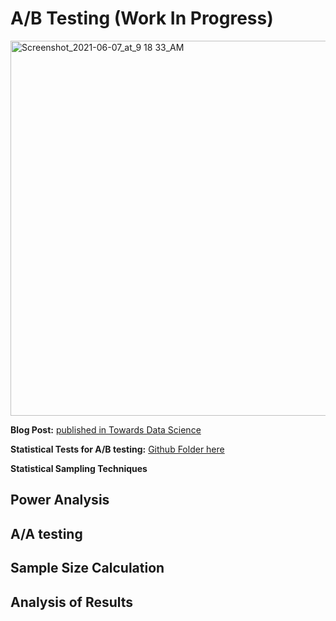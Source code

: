 # A/B Testing (Work In Progress)
<img alt="Screenshot_2021-06-07_at_9 18 33_AM" src="https://user-images.githubusercontent.com/76843403/130661485-8500fcd0-c41e-4899-b6bf-38964fb8257c.jpeg" width="1000" height="600" align = "center">

**Blog Post:** <a href="https://tatev-aslanyan.medium.com/">published in Towards Data Science </a>

**Statistical Tests for A/B testing:** <a href = "https://github.com/TatevKaren/data-science-popular-algorithms/tree/main/AB_Testing/Statistical%20tests%20for%20AB_testing"> Github Folder here</a>

**Statistical Sampling Techniques** <a href = "https://github.com/TatevKaren/mathematics-statistics-for-data-science/tree/main/Sampling%20Techniques"> </a>

## Power Analysis

## A/A testing 

## Sample Size Calculation

## Analysis of Results

